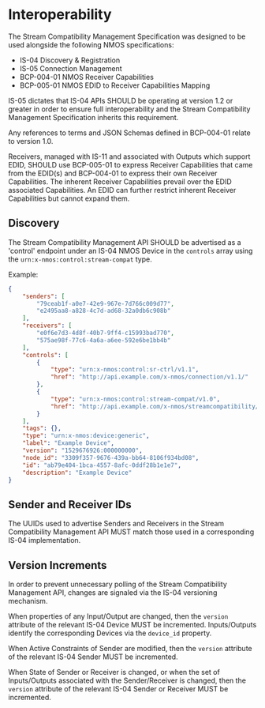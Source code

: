 # Interoperability

The Stream Compatibility Management Specification was designed to be used alongside the following NMOS specifications:

* IS-04 Discovery & Registration
* IS-05 Connection Management
* BCP-004-01 NMOS Receiver Capabilities
* BCP-005-01 NMOS EDID to Receiver Capabilities Mapping

IS-05 dictates that IS-04 APIs SHOULD be operating at version 1.2 or greater in order to ensure full interoperability and the Stream Compatibility Management Specification inherits this requirement.

Any references to terms and JSON Schemas defined in BCP-004-01 relate to version 1.0.

Receivers, managed with IS-11 and associated with Outputs which support EDID, SHOULD use BCP-005-01 to express Receiver Capabilities that came from the EDID(s) and BCP-004-01 to express their own Receiver Capabilities.
The inherent Receiver Capabilities prevail over the EDID associated Capabilities.
An EDID can further restrict inherent Receiver Capabilities but cannot expand them.

## Discovery

The Stream Compatibility Management API SHOULD be advertised as a 'control' endpoint under an IS-04 NMOS Device in the `controls` array using the `urn:x-nmos:control:stream-compat` type.

Example:

```json
{
    "senders": [
        "79ceab1f-a0e7-42e9-967e-7d766c009d77",
        "e2495aa8-a828-4c7d-ad68-32a0db6c908b"
    ],
    "receivers": [
        "e0f6e7d3-4d8f-40b7-9ff4-c15993bad770",
        "575ae98f-77c6-4a6a-a6ee-592e6be1bb4b"
    ],
    "controls": [
        {
            "type": "urn:x-nmos:control:sr-ctrl/v1.1",
            "href": "http://api.example.com/x-nmos/connection/v1.1/"
        },
        {
            "type": "urn:x-nmos:control:stream-compat/v1.0",
            "href": "http://api.example.com/x-nmos/streamcompatibility/v1.0/"
        }
    ],
    "tags": {},
    "type": "urn:x-nmos:device:generic",
    "label": "Example Device",
    "version": "1529676926:000000000",
    "node_id": "3309f357-9676-439a-bb64-8106f934bd08",
    "id": "ab79e404-1bca-4557-8afc-0ddf28b1e1e7",
    "description": "Example Device"
}
```

## Sender and Receiver IDs

The UUIDs used to advertise Senders and Receivers in the Stream Compatibility Management API MUST match those used in a corresponding IS-04 implementation.

## Version Increments

In order to prevent unnecessary polling of the Stream Compatibility Management API, changes are signaled via the IS-04 versioning mechanism.

When properties of any Input/Output are changed, then the `version` attribute of the relevant IS-04 Device MUST be incremented.
Inputs/Outputs identify the corresponding Devices via the `device_id` property.

When Active Constraints of Sender are modified, then the `version` attribute of the relevant IS-04 Sender MUST be incremented.

When State of Sender or Receiver is changed, or when the set of Inputs/Outputs associated with the Sender/Receiver is changed, then the `version` attribute of the relevant IS-04 Sender or Receiver MUST be incremented.

